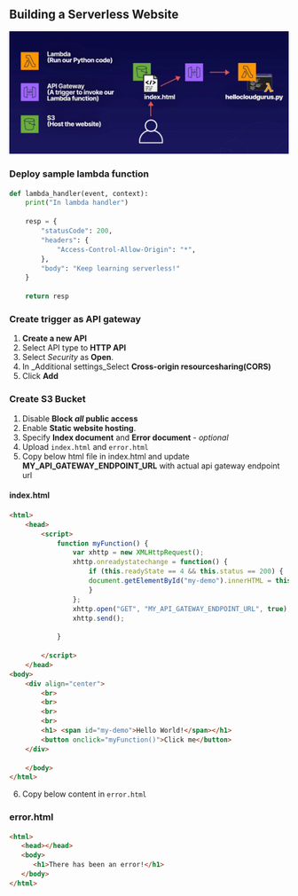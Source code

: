 ## Building a Serverless Website
![Building a Serverless Website](../images/serverless_web.jpg)
### Deploy sample lambda function
```python
def lambda_handler(event, context):
    print("In lambda handler")
    
    resp = {
        "statusCode": 200,
        "headers": {
            "Access-Control-Allow-Origin": "*",
        },
        "body": "Keep learning serverless!"
    }
    
    return resp
```
### Create trigger as API gateway
1. **Create a new API**
2. Select API type to **HTTP API**
3. Select _Security_ as **Open**.
4. In _Additional settings_Select **Cross-origin resourcesharing(CORS)**
5. Click **Add**

### Create S3 Bucket
1. Disable **Block _all_ public access**
2. Enable **Static website hosting**.
3. Specify **Index document** and **Error document** - _optional_
4. Upload `index.html` and `error.html`
5. Copy below html file in index.html and update **MY_API_GATEWAY_ENDPOINT_URL** with actual api gateway endpoint url

#### index.html
```html
<html>
	<head>
		<script>
			function myFunction() {
				var xhttp = new XMLHttpRequest();
				xhttp.onreadystatechange = function() {
					if (this.readyState == 4 && this.status == 200) {
					document.getElementById("my-demo").innerHTML = this.responseText;
					}
				};
				xhttp.open("GET", "MY_API_GATEWAY_ENDPOINT_URL", true);
				xhttp.send();

			}

		</script>
	</head>
<body>
	<div align="center">
		<br>
		<br>
		<br>
		<br>
		<h1> <span id="my-demo">Hello World!</span></h1>
		<button onclick="myFunction()">Click me</button>	
	</div>

	</body>
</html>
```
6. Copy below content in `error.html`

### error.html
```html
<html>
   <head></head>
   <body>
      <h1>There has been an error!</h1>
   </body>
</html>
```